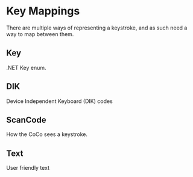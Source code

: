 ﻿# Key Mappings
There are multiple ways of representing a keystroke, and as such need a way to map between them.

## Key
.NET Key enum.

## DIK
Device Independent Keyboard (DIK) codes

## ScanCode
How the CoCo sees a keystroke.

## Text
User friendly text